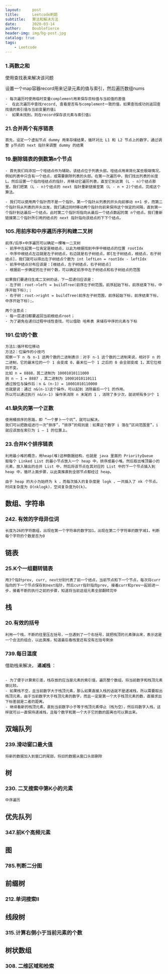 ```yaml
---
layout:     post
title:      Leetcode刷题
subtitle:   算法和解决方法
date:       2020-03-14
author:     Doublefierce
header-img: img/bg-post.jpg
catalog: true
tags:
    - Leetcode
---
```



### 1.两数之和

使用查找表来解决该问题

设置一个map容器record用来记录元素的值与索引，然后遍历数组nums

	- 每次遍历时使用临时变量complement用来保存目标值与当前值的差值
	-  在此次遍历中查找record, 查看是否有与complement一致的值，如果查找成功则返回查找值的索引值与当前变量的值i
	-  如果未找到，则在record保存该元素与索引值i

### 21.合并两个有序链表

```
首先，设定一个虚拟节点 dummy 用来存储结果，循环对比 L1 和 L2 节点上的数字，通过调整 p节点的 next 指针来调整 dummy 的结果
```

### 19.删除链表的倒数第n个节点

```
- 首先我们将添加一个哑结点作为辅助，该结点位于列表头部。哑结点用来简化某些极端情况，例如列表中只含有一个结点，或需要删除列表的头部。在第一次遍历中，我们找出列表的长度 L。然后设置一个指向哑结点的指针，并移动它遍历列表，直至它到达第 (L - n)个结点那里。我们把第 (L - n)个结点的 next 指针重新链接至第 (L - n + 2)个结点，完成这个算法。

- 我们可以使用两个指针而不是一个指针。第一个指针从列表的开头向前移动 n+1 步，而第二个指针将从列表的开头出发。我们通过同时移动两个指针向前来保持这个恒定的间隔，直到第一个指针到达最后一个结点。此时第二个指针将指向从最后一个结点数起的第 n个结点。我们重新链接第二个指针所引用的结点的 next 指针指向该结点的下下个结点。

```

### 105.用前序和中序遍历序列构建二叉树

```
前序/后序+中序遍历可以确定一棵唯一二叉树
- 前序中左起第一位肯定是根结点，以此为根据找到中序中根结点的位置 rootIdx
- 中序中根结点左边就是左子树结点，右边就是右子树结点，即[左子树结点，根结点，右子树结点]，我们就可以得出左子树结点个数为 int leftLen = rootIdx - leftIdx
- 前序中结点分布应该是：[根结点，左子树结点，右子树结点]
- 根据前一步确定的左子树个数，可以确定前序中左子树结点和右子树结点的范围

如果我们要递归生成二叉树的话，下一层递归应该是：
- 左子树：root->left = buildTree(前序左子树范围，前序起始下标，前序结束下标，中序开始下标);；
- 右子树：root->right = buildTree(前序左子树范围，前序起始下标，前序结束下标，中序开始下标);。

两个注意点：
- 每一层递归都要返回当前根结点root；
- 为了避免在递归过程中线性查找，可以借助 哈希表 来储存中序的元素与下标
```

### 191.位1的个数

```
方法1:循环和位移动
方法2：位操作的小技巧
观察一下 n 与 n-1 这两个数的二进制表示：对于 n-1 这个数的二进制来说，相对于 n 的二进制，它的最末位的一个 1 会变成 0，最末位一个 1 之后的 0 会全部变成 1，其它位相同不变。
比如 n = 8888，其二进制为 10001010111000
则 n – 1 = 8887 ，其二进制为 10001010110111
通过按位与操作后：n & (n-1) = 10001010110000
也就是说：通过 n&(n-1)这个操作，可以起到 消除最后一个1 的作用。
所以可以通过执行 n&(n-1) 操作来消除 n 末尾的 1 ，消除了多少次，就说明有多少个 1 
```

### 41.缺失的第一个正数

```
使用桶排序的思路，即 “一个萝卜一个坑”，就可以解决。
我们可以把数组进行一次“排序”，“排序”的规则是：如果这个数字 i 落在“区间范围里”，i 就应该放在索引为 i – 1 的位置上。
```

### 23.合并K个排序链表

```
利用最小堆的概念，用heap(堆)这种数据结构，也就是 java 里面的 PriorityQueue
取每个 Linked List 的最小节点放入一个 heap 中，排序成最小堆。然后取出堆顶最小的元素，放入输出的合并 List 中，然后将该节点在其对应的 List 中的下一个节点插入到 heap 中，循环上面步骤，以此类推直到全部节点都经过 heap。

由于 heap 的大小为始终为 k ，而每次插入的复杂度是 logk ，一共插入了 nk 个节点。时间复杂度为 O(nklogk)，空间复杂度为O(k)。
```

## 数组、字符串

### 242. 有效的字母异位词

```
长度为26的字符数组，出现在第一个字符串的数字加1，出现在第二个字符串的数字减1，判断每个字符的个数是否为0
```

## 链表

### 25.K个一组翻转链表

```
用3个指针prev, curr, next分别代表了前一个结点，当前节点和下一个节点，每次将curr指向的下一个节点保存到next指针，然后curr指针指向prev, 接着curr和prev一起前进一步，接着不断的执行之前的步骤，知道将当前这组元素全部翻转完毕
```

## 栈

### 20.有效的括号

```
利用一个栈，不断的往里压左括号，一旦遇到了一个右括号，就把栈顶的元素弹出来，表示这是一个合法的组合，以此类推，知道最后看栈里还有没有左括号剩余
```

### 739.每日温度

借助栈来解决， **递减栈** ：

```

- 为了便于计算索引差，栈存放的应当是元素的索引值，遍历整个数组，将当前数字和栈顶元素做比较。
- 如果栈不空，且当前数字大于栈顶元素，那么如果直接入栈的话就不是递减栈，所以需要取出栈顶元素，由于当前数字大于栈顶元素的数字，而且一定是第一个大于栈顶元素的数，直接求出下标差就是二者的距离。
- 继续看新的栈顶元素，直到当前数字小于等于栈顶元素停止（栈为空），然后将数字入栈，这样就可以一直保持递减栈，且每个数字和第一个大于它的数的距离也可以算出来。
```

## 双端队列

### 239.滑动窗口最大值

```
将新的数据加入到窗口的尾部，将旧的数据从窗口头部删除
```

## 树

### 230. 二叉搜索中第K小的元素

```
中序遍历
```

## 优先队列

### 347.前K个高频元素

## 图

### 785.判断二分图

## 前缀树

### 212.单词搜索II

## 线段树

### 315.计算右侧小于当前元素的个数

## 树状数组

### 308. 二维区域和检索


